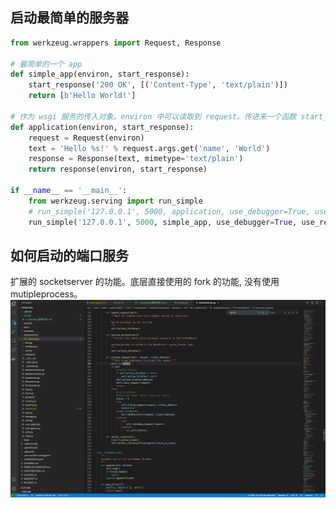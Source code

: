 ## 启动最简单的服务器
```python
from werkzeug.wrappers import Request, Response

# 最简单的一个 app
def simple_app(environ, start_response):
    start_response('200 OK', [('Content-Type', 'text/plain')])
    return [b'Hello World!']

# 作为 wsgi 服务的传入对象。environ 中可以读取到 request。传进来一个函数 start_response。
def application(environ, start_response):
    request = Request(environ)
    text = 'Hello %s!' % request.args.get('name', 'World')
    response = Response(text, mimetype='text/plain')
    return response(environ, start_response)

if __name__ == '__main__':
    from werkzeug.serving import run_simple
    # run_simple('127.0.0.1', 5000, application, use_debugger=True, use_reloader=True)
    run_simple('127.0.0.1', 5000, simple_app, use_debugger=True, use_reloader=True, processes=1)
```

## 如何启动的端口服务
扩展的 socketserver 的功能。底层直接使用的 fork 的功能, 没有使用 mutipleprocess。
![](save/2021-07-11-18-13-31.png)